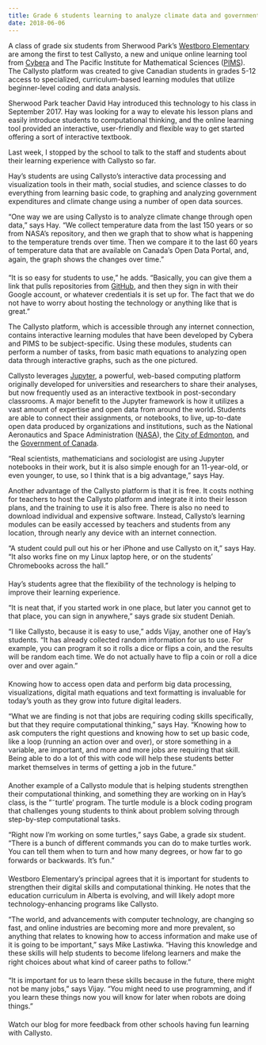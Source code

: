 ```yaml
---
title: Grade 6 students learning to analyze climate data and government spending using Callysto
date: 2018-06-06
---
```

<p><span style="font-weight: 400;">A class of grade six students from Sherwood Park’s </span><a href="https://westboroelementary.ca/" target="_blank" rel="noopener noreferrer">Westboro Elementary</a><span style="font-weight: 400;"> are among the first to test Callysto, a new and unique online learning tool from <a href="http://www.cybera.ca/" target="_blank" rel="noopener noreferrer">Cybera</a> and The Pacific Institute for Mathematical Sciences (</span><a href="https://www.pims.math.ca/" target="_blank" rel="noopener noreferrer">PIMS</a><span style="font-weight: 400;">). The Callysto</span> <span style="font-weight: 400;">platform was created to give Canadian students in grades 5-12 access to specialized, curriculum-based learning modules that utilize beginner-level coding and data analysis.</span></p>



<p><span style="font-weight: 400;">Sherwood Park teacher David Hay introduced this technology to his class in September 2017. Hay was looking for a way to elevate his lesson plans and easily introduce students to computational thinking, and the online learning tool provided an interactive, user-friendly and flexible way to get started offering a sort of interactive textbook.</span></p>



<p><span style="font-weight: 400;">Last week, I stopped by the school to talk to the staff and students about their learning experience with Callysto so far.</span></p>



<p><span style="font-weight: 400;">Hay’s students are using Callysto’s interactive data processing and visualization tools in their math, social studies, and science classes to do everything from learning basic code, to graphing and analyzing government expenditures and climate change using a number of open data sources.</span></p>



<p><span style="font-weight: 400;">“One way we are using Callysto is to analyze climate change through open data,” says Hay. “We collect temperature data from the last 150 years or so from NASA’s repository, and then we graph that to show what is happening to the temperature trends over time. Then we compare it to the last 60 years of temperature data that are available on Canada’s Open Data Portal, and, again, the graph shows the changes over time.”</span></p>



<!-- <div class="wp-block-image post-img-shadow wp-image-442 size-full"><figure class="aligncenter"><img decoding="async" src="ClimateChangeScreenShotCallysto_web.png" alt="ClimateChangeScreenShotCallysto_web" class="wp-image-442"><figcaption>The graph above illustrates the annual average temperature departures from the 1961-1990 reference value (or the average temperatures recorded between 1961 to 1990) in Canada from 1948 to 2014. The data was obtained from Government of Canada’s Open Data Portal.</figcaption></figure></div> -->


<p>“It is so easy for students to use,” he adds. “Basically, you can give them a link that pulls repositories from </span><a href="https://github.com/" target="_blank" rel="noopener noreferrer">GitHub</a><span style="font-weight: 400;">, and then they sign in with their Google account, or whatever credentials it is set up for. The fact that we do not have to worry about hosting the technology or anything like that is great.”</p>

<p><span style="font-weight: 400;">The Callysto platform, which is accessible through any internet connection</span><span style="font-weight: 400;">, contains interactive learning modules that have been developed by Cybera and PIMS to be subject-specific. Using these modules, students can perform a number of tasks, from basic math equations to analyzing open data through interactive graphs, such as the one pictured. </span></p>



<!-- <div class="wp-block-image post-img-shadow wp-image-448 size-full"><figure class="aligncenter"><img decoding="async" src="InvestigatingConductivityScreenShotCallysto_web.png" alt="InvestigatingConductivityScreenShotCallysto_web" class="wp-image-448"><figcaption>A sample module where students have taken open data from Edmonton’s Rossdale Epcor water treatment plant collected over a week, along with the readings from their experiment, and, then graphed the conductivity.</figcaption></figure></div> -->


<p><span style="font-weight: 400;">Callysto leverages&nbsp;</span><a href="http://jupyter.org/" target="_blank" rel="noopener noreferrer">Jupyter</a><span style="font-weight: 400;">, a powerful, web-based computing platform originally developed for universities and researchers to share their analyses, but now frequently used as an interactive textbook in post-secondary classrooms. A major benefit to the Jupyter framework is how it utilizes a vast amount of expertise and open data from around the world</span><b>. </b><span style="font-weight: 400;">Students are able to connect their assignments, or notebooks, to live, up-to-date open data produced by organizations and institutions, such as the National Aeronautics and Space Administration (</span><a href="https://data.nasa.gov/" target="_blank" rel="noopener noreferrer">NASA</a><span style="font-weight: 400;">), the </span><a href="https://data.edmonton.ca/" target="_blank" rel="noopener noreferrer">City of Edmonton</a><span style="font-weight: 400;">, and the </span><a href="https://open.canada.ca/en/open-data" target="_blank" rel="noopener noreferrer">Government of Canada</a><span style="font-weight: 400;">. </span></p>



<p><span style="font-weight: 400;">“Real scientists, mathematicians and sociologist are using Jupyter notebooks in their work, but it is also simple enough for an 11-year-old, or even younger, to use, so I think that is a big advantage,” says Hay.</span></p>


<!-- 
<div class="wp-block-image alignnone size-medium wp-image-444"><figure class="alignright"><img decoding="async" src="IMG_2959_web-300x225.jpg" alt="Westboro Elementary Students" class="wp-image-444"><figcaption>Colby, Davin, and Gabe, Grade 6 students at Westboro Elementary School</figcaption></figure></div> -->



<p><span style="font-weight: 400;">Another advantage of the Callysto platform is that it is free. It costs nothing for teachers to host the Callysto platform and integrate it into their lesson plans, and the training to use it is also free. There is also no need to download individual and expensive software. Instead, Callysto’s learning modules can be easily accessed by teachers and students from any location, through nearly any device with an internet connection.</span></p>



<p><span style="font-weight: 400;">“A student could pull out his or her iPhone and use Callysto on it,” says Hay. “It also works fine on my Linux laptop here, or on the students’ Chromebooks across the hall.”</span></p>



<p><span style="font-weight: 400;">Hay’s students agree that the flexibility of the technology is helping to improve their learning experience.</span></p>



<p><span style="font-weight: 400;">“It is neat that, if you started work in one place, but later you cannot get to that place, you can sign in anywhere,” says grade six student Deniah.</span></p>



<!-- <div class="wp-block-image alignnone size-medium wp-image-447"><figure class="alignleft"><img decoding="async" src="IMG_2975_web-225x300.jpg" alt="David Hays with student" class="wp-image-447"><figcaption>David Hay, teacher, and Deniah, Grade 6 student, at Westboro Elementary School</figcaption></figure></div> -->



<p><span style="font-weight: 400;">“I like Callysto, because it is easy to use,” adds </span><span style="font-weight: 400;">Vijay</span><span style="font-weight: 400;">, another one of Hay’s students. “It has already collected random information for us to use. For example, you can program it so it rolls a dice or flips a coin, and the results will be random each time. We do not actually have to flip a coin or roll a dice over and over again.” </span></p>



<p><span style="font-weight: 400;">Knowing how to access open data and perform big data processing, visualizations, digital math equations and text formatting is invaluable for today’s youth as they grow into future digital leaders.</span></p>



<p><span style="font-weight: 400;">“What we are finding is not that jobs are requiring coding skills specifically, but that they require computational thinking,” says Hay. “Knowing how to ask computers the right questions and knowing how to set up basic code, like a loop (running an action over and over), or store something in a variable, are important, and more and more jobs are requiring that skill. Being able to do a lot of this with code will help these students better market themselves in terms of getting a job in the future.”</span></p>



<p><span style="font-weight: 400;">Another example of a Callysto module that is helping students strengthen their computational thinking, and something they are working on in Hay’s class, is the ”˜turtle’ program. The turtle module is a block coding program that challenges young students to think about problem solving through step-by-step computational tasks.</span></p>



<p><span style="font-weight: 400;">“Right now I’m working on some turtles,” says Gabe, a grade six student. “There is a bunch of different commands you can do to make turtles work. You can tell them when to turn and how many degrees, or how far to go forwards or backwards. It’s fun.”</span></p>


<!-- 
<div class="wp-block-image alignnone size-medium wp-image-449"><figure class="alignright"><img decoding="async" src="IMG_2956_web-300x225.jpg" alt="IMG_2956_web" class="wp-image-449"><figcaption>Gabe, Grade 6 student, Westboro Elementary School</figcaption></figure></div> -->



<p><span style="font-weight: 400;">Westboro Elementary’s principal agrees that it is important for students to strengthen their digital skills and computational thinking. He notes that the education curriculum in Alberta is evolving, and will likely adopt more technology-enhancing programs like Callysto.</span></p>



<p><span style="font-weight: 400;">“The world, and advancements with computer technology, are changing so fast, and online industries are becoming more and more prevalent, so anything that relates to knowing how to access information and make use of it is going to be important,” says Mike Lastiwka. “Having this knowledge and these skills will help students to become lifelong learners and make the right choices about what kind of career paths to follow.” </span></p>



<p><span style="font-weight: 400;">“It is important for us to learn these skills because in the future, there might not be many jobs,” says </span><span style="font-weight: 400;">Vijay</span><span style="font-weight: 400;">. “You might need to use programming, and if you learn these things now you will know for later when robots are doing things.”</span></p>



<p><span style="font-weight: 400;">Watch our blog for more feedback from other schools having fun learning with Callysto.</span></p>
